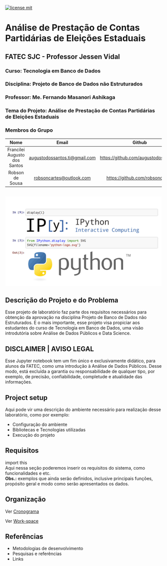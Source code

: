 
[![license mit](https://img.shields.io/github/license/robsoncartes/analise-de-prestacao-de-contas-partidarias-de-eleicoes-estaduais?color=RED)](https://img.shields.io/github/license/robsoncartes/analise-de-prestacao-de-contas-partidarias-de-eleicoes-estaduais/blob/master/LICENSE.md)

# Análise de Prestação de Contas Partidárias de Eleições Estaduais

## FATEC SJC - Professor Jessen Vidal

### Curso: Tecnologia em Banco de Dados

### **Disciplina:** Projeto de Banco de Dados não Estruturados

### **Professor:** Me. Fernando Masanori Ashikaga

### **Tema do Projeto:** Análise de Prestação de Contas Partidárias de Eleições Estaduais

### Membros do Grupo

|             **Nome**    	     |             **Email**           |                **Github**            	 |
|:------------------------------:|:-------------------------------:|:---------------------------------------:|
| Francilei Augusto dos Santos   |  augustodossantos.ti@gmail.com  |  https://github.com/augustodossantosti  |
| Robson de Sousa 	             |  robsoncartes@outlook.com       |  https://github.com/robsoncartes  	     |


\
![](images/ipython-jupyter-notebook.png)


## Descrição do Projeto e do Problema

Esse projeto de laboratório faz parte dos requisitos necessários para obtenção da aprovação na disciplina Projeto de Banco de Dados não Estruturados. E o mais importante, esse projeto visa propiciar aos estudantes do curso de Tecnologia em Banco de Dados, uma visão introdutória sobre Análise de Dados Públicos e Data Science.

##  **DISCLAIMER | AVISO LEGAL**
Esse Jupyter notebook tem um fim único e exclusivamente didático, para alunos da FATEC, como uma introdução à Análise de Dados Públicos. Desse modo, está excluída a garantia ou responsabilidade de qualquer tipo, por exemplo, de precisão, confiabilidade, completude e atualidade das informações.

## Project setup

Aqui pode vir uma descrição do ambiente necessário para realização desse laboratório, como por exemplo:

- Configuração do ambiente
- Bibliotecas e Tecnologias utilizadas
- Execução do projeto

## Requisitos

import this\
Aqui nessa seção poderemos inserir os requisitos do sistema, como funcionalidades e etc.\
**Obs.:** exemplos que ainda serão definidos, inclusive principais funções, propósito geral e modo como serão apresentados os dados.

## Organização

Ver [Cronograma](https://github.com/robsoncartes/analise-de-prestacao-de-contas-partidarias-de-eleicoes-estaduais/wiki/Cronograma-das-Sprints)

Ver [Work-space](https://app.zenhub.com/workspace/o/robsoncartes/analise-de-prestacao-de-contas-partidarias-de-eleicoes-estaduais)

## Referências

- Metodologias de desenvolvimento
- Pesquisas e referências
- Links